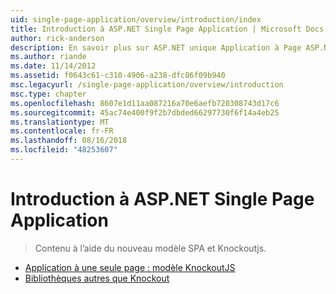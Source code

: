 ```yaml
---
uid: single-page-application/overview/introduction/index
title: Introduction à ASP.NET Single Page Application | Microsoft Docs
author: rick-anderson
description: En savoir plus sur ASP.NET unique Application à Page ASP.NET unique Page Application (SPA) vous permet de créer des applications qui incluent des interacti côté client significative...
ms.author: riande
ms.date: 11/14/2012
ms.assetid: f0643c61-c310-4906-a238-dfc86f09b940
msc.legacyurl: /single-page-application/overview/introduction
msc.type: chapter
ms.openlocfilehash: 8607e1d11aa087216a70e6aefb720308743d17c6
ms.sourcegitcommit: 45ac74e400f9f2b7dbded66297730f6f14a4eb25
ms.translationtype: MT
ms.contentlocale: fr-FR
ms.lasthandoff: 08/16/2018
ms.locfileid: "48253607"
---
```

<a name="introduction-to-aspnet-single-page-application"></a>Introduction à ASP.NET Single Page Application
====================
> Contenu à l’aide du nouveau modèle SPA et Knockoutjs.


- [Application à une seule page : modèle KnockoutJS](knockoutjs-template.md)
- [Bibliothèques autres que Knockout](other-libraries.md)
